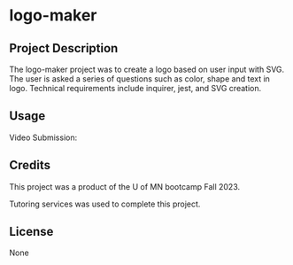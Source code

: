 # logo-maker

## Project Description

The logo-maker project was to create a logo based on user input with SVG. The user is asked a series of questions such as color, shape and text in logo. Technical requirements include inquirer, jest, and SVG creation.

## Usage

Video Submission: 

## Credits
This project was a product of the U of MN bootcamp Fall 2023.

Tutoring services was used to complete this project.


## License
None